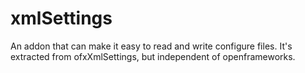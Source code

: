 xmlSettings
===========

An addon that can make it easy to read and write configure files. It's extracted from ofxXmlSettings, but independent of openframeworks.
